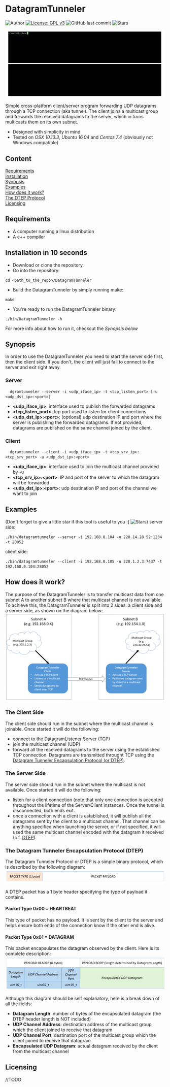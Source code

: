 # DatagramTunneler
![Author](https://img.shields.io/badge/author-MarkoPaul0-red.svg?style=flat-square)
[![License: GPL v3](https://img.shields.io/badge/License-GPL%20v3-blue.svg?style=flat-square)](https://www.gnu.org/licenses/gpl-3.0.en.html)
![GitHub last commit](https://img.shields.io/github/last-commit/MarkoPaul0/DatagramTunneler.svg?style=flat-square&maxAge=300)
![Stars](https://img.shields.io/github/stars/MarkoPaul0/DatagramTunneler.svg?style=social)
<!--
![GitHub (pre-)release](https://img.shields.io/github/release/MarkoPaul0/WireBait/all.svg?style=flat-square)
![GitHub (pre-)release](https://img.shields.io/github/commits-since/MarkoPaul0/WireBait/latest.svg?style=flat-square)-->

![](doc/tunneler_demo.gif)

Simple cross-platform client/server program forwarding UDP datagrams through a TCP connection (aka tunnel). The client joins a multicast group and forwards the received datagrams to the server, which in turns multicasts them on its own subnet.

* Designed with simplicity in mind
* Tested on *OSX 10.13.3*, *Ubuntu 16.04* and *Centos 7.4* (obviously not Windows compatible)

## Content
[Requirements](#requirements)<br/>
[Installation](#installation)<br/>
[Synopsis](#synopsis)<br/>
[Examples](#examples)<br/>
[How does it work?](#how_it_works)<br/>
[The DTEP Protocol](#dtep)<br/>
[Licensing](#licensing)<br/>

<a name="requirements"/>

## Requirements
* A computer running a linux distribution
* A c++ compiler

<a name="installation"/>

## Installation in 10 seconds
* Download or clone the repository.
* Go into the repository: 
```
cd <path_to_the_repo>/DatagramTunneler
```
* Build the DatagramTunneler by simply running make:
```
make
```
* You're ready to run the DatagramTunneler binary:
```
./bin/DatagramTunneler -h
```
For more info about how to run it, checkout the *Synopsis below*

<a name="synopsis"/>

## Synopsis
In order to use the DatagramTunneler you need to start the server side first, then the client side. If you don't, the client will just fail to connect to the server and exit right away.
### Server
```
  dgramtunneler --server -i <udp_iface_ip> -t <tcp_listen_port> [-u <udp_dst_ip>:<port>]
```
* **<udp_iface_ip>**: interface used to publish the forwarded datagrams
* **<tcp_listen_port>**: tcp port used to listen for client connections
* **<udp_dst_ip>:\<port>**: (optional) udp destination IP and port where the server is publishing the forwarded datagrams. If not provided, datagrams are published on the same channel joined by the client.
  
### Client
```
  dgramtunneler --client -i <udp_iface_ip> -t <tcp_srv_ip>:<tcp_srv_port> -u <udp_dst_ip>:<port>
```
* **<udp_iface_ip>**: interface used to join the multicast channel provided by -u
* **<tcp_srv_ip>:\<port>**: IP and port of the server to which the datagram will be forwarded
* **<udp_dst_ip>**:**\<port>**: udp destination IP and port of the channel we want to join
  
<a name="examples"/>

## Examples 
(Don't forget to give a little star if this tool is useful to you :] ![Stars](https://img.shields.io/github/stars/MarkoPaul0/DatagramTunneler.svg?style=social))
server side:
```
./bin/datagramtunneler --server -i 192.168.0.104 -u 228.14.28.52:1234 -t 28052
```

client side:
```
./bin/datagramtunneler --client -i 192.168.0.105 -u 228.1.2.3:7437 -t 192.168.0.104:28052
```


<a name="how_it_works"/>

## How does it work?
The purpose of the DatagramTunneler is to transfer multicast data from one subnet A to another subnet B where that multicast channel is not available. To achieve this, the DatagramTunneler is split into 2 sides: a client side and a server side, as shown on the diagram below:
![Datagram Tunneler](doc/diagram.png)

### The Client Side
The client side should run in the subnet where the multicast channel is joinable. Once started it will do the following:
* connect to the DatagramListener Server (TCP)
* join the multicast channel (UDP)
* forward all the received datagrams to the server using the established TCP connection. Datagrams are transmitted throught TCP using the [Datagram Tunneler Encapsulation Protocol (or DTEP)](#dtep).

### The Server Side
The server side should run in the subnet where the multicast is not available. Once started it will do the following:
* listen for a client connection (note that only one connection is accepted throughout the lifetime of the Server/Client instances. Once the tunnel is disconnected, both ends exit.
* once a connection with a client is established, it will publish all the datagrams sent by the client to a multicast channel. That channel can be anything specified when launching the server, or if not specified, it will used the same multicast channel encoded with the datagram it received (c.f. [DTEP](#dtep)).


<a name="dtep"/>

### The Datagram Tunneler Encapsulation Protocol (DTEP)
The Datagram Tunneler Protocol or DTEP is a simple binary protocol, which is described by the following diagram:
![](doc/proto_pkt.png)

A DTEP packet has a 1 byte header specifying the type of payload it contains.
#### Packet Type 0x00 = HEARTBEAT
This type of packet has no payload. It is sent by the client to the server and helps ensure both ends of the connection know if the other end is alive.
#### Packet Type 0x01 = DATAGRAM
This packet encapsulates the datagram observed by the client. Here is its complete description:
![](doc/proto_payload.png)

Although this diagram should be self explanatory, here is a break down of all the fields:
* **Datagram Length**: number of bytes of the encapsulated datagram (the DTEP header length is NOT included)
* **UDP Channel Address**: destination address of the multicast group which the client joined to receive that datagram
* **UDP Channel Port**: destination port of the multicast group which the client joined to receive that datagram
* **Encapsulated UDP Datagram**: actual datagram received by the client from the multicast channel

<a name="licensing"/>

## Licensing
//TODO
